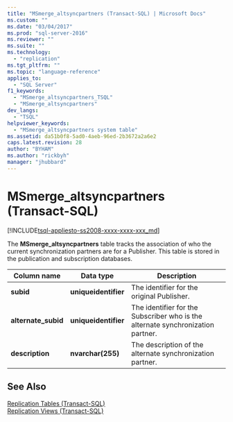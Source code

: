 ```yaml
---
title: "MSmerge_altsyncpartners (Transact-SQL) | Microsoft Docs"
ms.custom: ""
ms.date: "03/04/2017"
ms.prod: "sql-server-2016"
ms.reviewer: ""
ms.suite: ""
ms.technology: 
  - "replication"
ms.tgt_pltfrm: ""
ms.topic: "language-reference"
applies_to: 
  - "SQL Server"
f1_keywords: 
  - "MSmerge_altsyncpartners_TSQL"
  - "MSmerge_altsyncpartners"
dev_langs: 
  - "TSQL"
helpviewer_keywords: 
  - "MSmerge_altsyncpartners system table"
ms.assetid: da51b0f8-5ad0-4aeb-96ed-2b3672a2a6e2
caps.latest.revision: 28
author: "BYHAM"
ms.author: "rickbyh"
manager: "jhubbard"
---
```

# MSmerge_altsyncpartners (Transact-SQL)
[!INCLUDE[tsql-appliesto-ss2008-xxxx-xxxx-xxx_md](../../includes/tsql-appliesto-ss2008-xxxx-xxxx-xxx-md.md)]

  The **MSmerge_altsyncpartners** table tracks the association of who the current synchronization partners are for a Publisher. This table is stored in the publication and subscription databases.  
  
|Column name|Data type|Description|  
|-----------------|---------------|-----------------|  
|**subid**|**uniqueidentifier**|The identifier for the original Publisher.|  
|**alternate_subid**|**uniqueidentifier**|The identifier for the Subscriber who is the alternate synchronization partner.|  
|**description**|**nvarchar(255)**|The description of the alternate synchronization partner.|  
  
## See Also  
 [Replication Tables &#40;Transact-SQL&#41;](../../relational-databases/system-tables/replication-tables-transact-sql.md)   
 [Replication Views &#40;Transact-SQL&#41;](../../relational-databases/system-views/replication-views-transact-sql.md)  
  
  